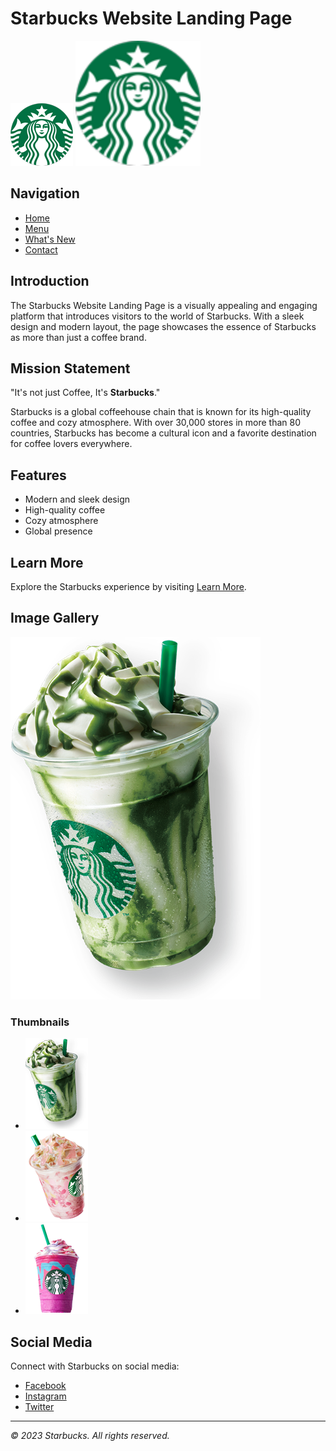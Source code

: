 # Starbucks Website Landing Page

![Starbucks Logo](Images/logo.png)
<img src="Images/logo.png" height=200 width=200>

## Navigation
- [Home](#)
- [Menu](#)
- [What's New](#)
- [Contact](#)

## Introduction

The Starbucks Website Landing Page is a visually appealing and engaging platform that introduces visitors to the world of Starbucks. With a sleek design and modern layout, the page showcases the essence of Starbucks as more than just a coffee brand.

## Mission Statement

"It's not just Coffee, It's **Starbucks**."

Starbucks is a global coffeehouse chain that is known for its high-quality coffee and cozy atmosphere. With over 30,000 stores in more than 80 countries, Starbucks has become a cultural icon and a favorite destination for coffee lovers everywhere.

## Features

- Modern and sleek design
- High-quality coffee
- Cozy atmosphere
- Global presence

## Learn More

Explore the Starbucks experience by visiting [Learn More](https://www.starbucks.in/dashboard).

## Image Gallery

![Starbucks](Images/img1.png)

### Thumbnails

- ![Thumbnail 1](Images/thumb1.png)
- ![Thumbnail 2](Images/thumb2.png)
- ![Thumbnail 3](Images/thumb3.png)

## Social Media

Connect with Starbucks on social media:
- [Facebook](https://www.facebook.com/Starbucks/)
- [Instagram](https://www.instagram.com/starbucks/)
- [Twitter](https://twitter.com/Starbucks)

---

*© 2023 Starbucks. All rights reserved.*
